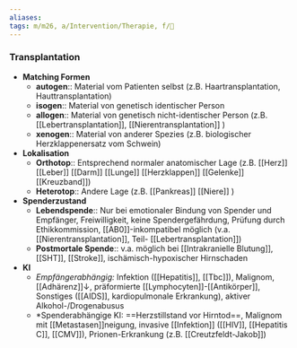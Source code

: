 ```yaml
---
aliases: 
tags: m/m26, a/Intervention/Therapie, f/🔪
---
```

### Transplantation
- **Matching Formen**
	- **autogen**:: Material vom Patienten selbst (z.B. Haartransplantation, Hauttransplantation)
	- **isogen**:: Material von genetisch identischer Person
	- **allogen**:: Material von genetisch nicht-identischer Person (z.B. [[Lebertransplantation]], [[Nierentransplantation]] )
	- **xenogen**:: Material von anderer Spezies (z.B. biologischer Herzklappenersatz vom Schwein)
- **Lokalisation**
	- **Orthotop**:: Entsprechend normaler anatomischer Lage (z.B. [[Herz]] [[Leber]] [[Darm]] [[Lunge]] [[Herzklappen]] [[Gelenke]] [[Kreuzband]])
	- **Heterotop**:: Andere Lage (z.B. [[Pankreas]] [[Niere]] )
- **Spenderzustand**
	- **Lebendspende**:: Nur bei emotionaler Bindung von Spender und Empfänger, Freiwilligkeit, keine Spendergefährdung, Prüfung durch Ethikkommission, [[AB0]]-inkompatibel möglich (v.a. [[Nierentransplantation]], Teil- [[Lebertransplantation]])
	- **Postmortale Spende**:: v.a. möglich bei [[Intrakranielle Blutung]], [[SHT]], [[Stroke]], ischämisch-hypoxischer Hirnschaden
- **KI**
	- *Empfängerabhängig:* Infektion ([[Hepatitis]], [[Tbc]]), Malignom, [[Adhärenz]]↓, präformierte [[Lymphocyten]]-[[Antikörper]], Sonstiges ([[AIDS]], kardiopulmonale Erkrankung), aktiver Alkohol-/Drogenabusus
	- *Spenderabhängige KI: ==Herzstillstand vor Hirntod==, Malignom mit [[Metastasen]]neigung, invasive [[Infektion]] ([[HIV]], [[Hepatitis C]], [[CMV]]), Prionen-Erkrankung (z.B. [[Creutzfeldt-Jakob]])